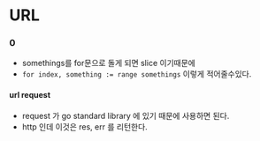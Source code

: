 # URL

### 0

- somethings를 for문으로 돌게 되면 slice 이기때문에
- ` for index, something := range somethings ` 이렇게 적어줄수있다.

#### url request

- request 가 go standard library 에 있기 때문에 사용하면 된다.
- http 인데 이것은 res, err 를 리턴한다.